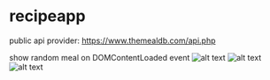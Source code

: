 # recipeapp
public api provider: https://www.themealdb.com/api.php

show random meal on DOMContentLoaded event
![alt text](https://firebasestorage.googleapis.com/v0/b/fir-react-upload-1f038.appspot.com/o/images%2F10.png?alt=media&token=01dcd7a9-620b-4410-8872-b1029c41a37e)
![alt text](https://firebasestorage.googleapis.com/v0/b/fir-react-upload-1f038.appspot.com/o/images%2F1.png?alt=media&token=f4679944-9dd5-4844-a59e-3bf5e37d0faa)
![alt text](https://firebasestorage.googleapis.com/v0/b/fir-react-upload-1f038.appspot.com/o/images%2F2.png?alt=media&token=e6d42fcc-0056-4c61-81d0-f9cf7ef80637)
